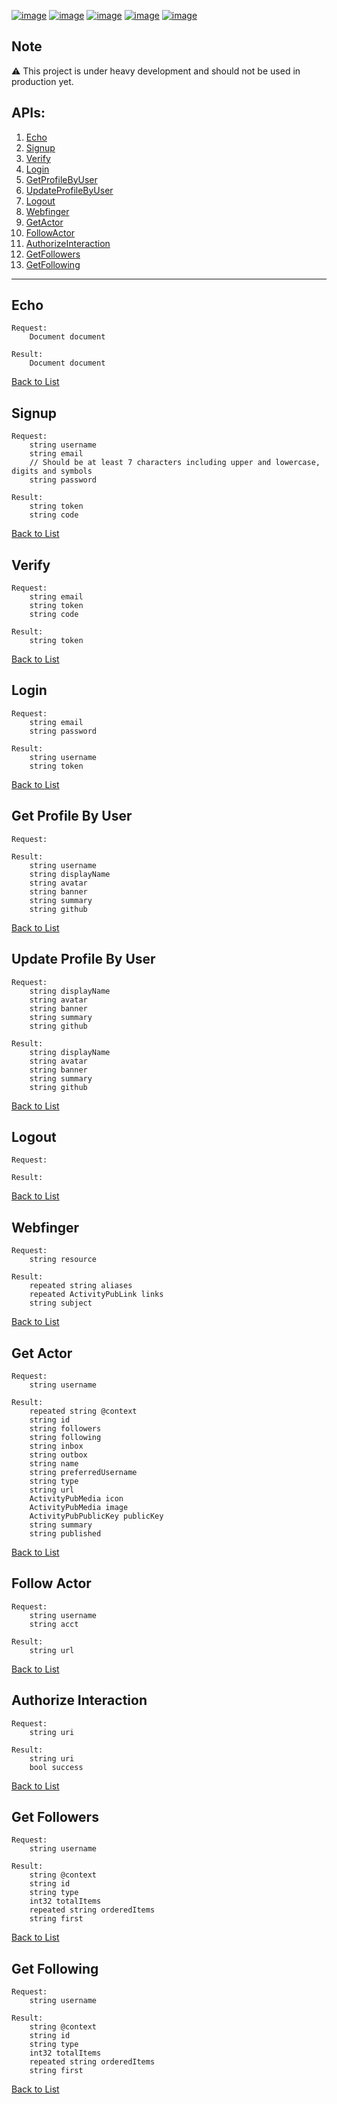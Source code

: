 [![image](https://img.shields.io/badge/Go-00A7D0?style=for-the-badge&logo=go&logoColor=white)](https://go.dev) [![image](https://img.shields.io/badge/ActivityPub-DD307D?style=for-the-badge&logoColor=white)](https://www.w3.org/TR/activitypub/) [![image](https://img.shields.io/badge/JSON--LD-FF6600?style=for-the-badge&logo=json&logoColor=white)](https://json-ld.org) [![image](https://img.shields.io/badge/MySQL-32738C?style=for-the-badge&logo=mysql&logoColor=white)](https://www.mysql.com) [![image](https://img.shields.io/badge/MariaDB-39818D?style=for-the-badge&logo=mariadb&logoColor=white)](https://mariadb.com)

## Note

⚠️ This project is under heavy development and should not be used in production yet.

## APIs:
1. [Echo](#echo)
2. [Signup](#signup)
3. [Verify](#verify)
4. [Login](#login)
5. [GetProfileByUser](#get-profile-by-user)
6. [UpdateProfileByUser](#update-profile-by-user)
7. [Logout](#logout)
8. [Webfinger](#webfinger)
9. [GetActor](#get-actor)
10. [FollowActor](#follow-actor)
11. [AuthorizeInteraction](#authorize-interaction)
12. [GetFollowers](#get-followers)
13. [GetFollowing](#get-following)

---

## Echo
```
Request:
    Document document

Result:
    Document document
```
[Back to List](#apis)

## Signup
```
Request:
    string username
    string email
    // Should be at least 7 characters including upper and lowercase, digits and symbols
    string password

Result:
    string token
    string code
```
[Back to List](#apis)

## Verify
```
Request:
    string email
    string token
    string code

Result:
    string token
```
[Back to List](#apis)

## Login
```
Request:
    string email
    string password

Result:
    string username
    string token
```
[Back to List](#apis)

## Get Profile By User
```
Request:

Result:
    string username
    string displayName
    string avatar
    string banner
    string summary
    string github
```
[Back to List](#apis)

## Update Profile By User
```
Request:
    string displayName
    string avatar
    string banner
    string summary
    string github

Result:
    string displayName
    string avatar
    string banner
    string summary
    string github
```
[Back to List](#apis)

## Logout
```
Request:

Result:
```
[Back to List](#apis)

## Webfinger
```
Request:
    string resource

Result:
    repeated string aliases
    repeated ActivityPubLink links
    string subject
```
[Back to List](#apis)

## Get Actor
```
Request:
    string username

Result:
    repeated string @context
    string id
    string followers
    string following
    string inbox
    string outbox
    string name
    string preferredUsername
    string type
    string url
    ActivityPubMedia icon
    ActivityPubMedia image
    ActivityPubPublicKey publicKey
    string summary
    string published
```
[Back to List](#apis)

## Follow Actor
```
Request:
    string username
    string acct

Result:
    string url
```
[Back to List](#apis)

## Authorize Interaction
```
Request:
    string uri

Result:
    string uri
    bool success
```
[Back to List](#apis)

## Get Followers
```
Request:
    string username

Result:
    string @context
    string id
    string type
    int32 totalItems
    repeated string orderedItems
    string first
```
[Back to List](#apis)

## Get Following
```
Request:
    string username

Result:
    string @context
    string id
    string type
    int32 totalItems
    repeated string orderedItems
    string first
```
[Back to List](#apis)
